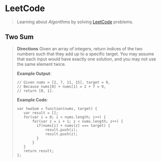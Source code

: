 
LeetCode
===================
> Learning about *Algorithms* by solving [LeetCode](https://leetcode.com/problemset/algorithms/) problems.
>

Two Sum
-------------
> **Directions**
>Given an array of integers, return indices  of the two numbers such that they add up to a specific target.
>You may assume that each input would have  exactly  one solution, and you may not use the  same  element twice.
>
> **Example Output**:
> ```
>// Given nums = [2, 7, 11, 15], target = 9,
>// Because nums[0] + nums[1] = 2 + 7 = 9,
>// return [0, 1].
> ```
>
>**Example Code**:
>```
>var twoSum = function(nums, target) {
>    var result = [];
>    for(var i = 0; i < nums.length; i++) {
>        for(var z = i + 1; z < nums.length; z++) {
>          if(nums[i] + nums[z] === target) {
>              result.push(i);
>              result.push(z);
>          }
>        }
>    }
>    return result;
>};
>```
>
